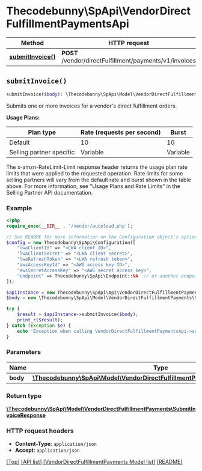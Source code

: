 # Thecodebunny\SpApi\VendorDirectFulfillmentPaymentsApi

Method | HTTP request | Description
------------- | ------------- | -------------
[**submitInvoice()**](VendorDirectFulfillmentPaymentsApi.md#submitInvoice) | **POST** /vendor/directFulfillment/payments/v1/invoices | 


## `submitInvoice()`

```php
submitInvoice($body): \Thecodebunny\SpApi\Model\VendorDirectFulfillmentPayments\SubmitInvoiceResponse
```



Submits one or more invoices for a vendor's direct fulfillment orders.

**Usage Plans:**

| Plan type | Rate (requests per second) | Burst |
| ---- | ---- | ---- |
|Default| 10 | 10 |
|Selling partner specific| Variable | Variable |

The x-amzn-RateLimit-Limit response header returns the usage plan rate limits that were applied to the requested operation. Rate limits for some selling partners will vary from the default rate and burst shown in the table above. For more information, see \"Usage Plans and Rate Limits\" in the Selling Partner API documentation.

### Example

```php
<?php
require_once(__DIR__ . '/vendor/autoload.php');

// See README for more information on the Configuration object's options
$config = new Thecodebunny\SpApi\Configuration([
    "lwaClientId" => "<LWA client ID>",
    "lwaClientSecret" => "<LWA client secret>",
    "lwaRefreshToken" => "<LWA refresh token>",
    "awsAccessKeyId" => "<AWS access key ID>",
    "awsSecretAccessKey" => "<AWS secret access key>",
    "endpoint" => Thecodebunny\SpApi\Endpoint::NA  // or another endpoint from lib/Endpoints.php
]);

$apiInstance = new Thecodebunny\SpApi\Api\VendorDirectFulfillmentPaymentsApi($config);
$body = new \Thecodebunny\SpApi\Model\VendorDirectFulfillmentPayments\SubmitInvoiceRequest(); // \Thecodebunny\SpApi\Model\VendorDirectFulfillmentPayments\SubmitInvoiceRequest

try {
    $result = $apiInstance->submitInvoice($body);
    print_r($result);
} catch (Exception $e) {
    echo 'Exception when calling VendorDirectFulfillmentPaymentsApi->submitInvoice: ', $e->getMessage(), PHP_EOL;
}
```

### Parameters

Name | Type | Description  | Notes
------------- | ------------- | ------------- | -------------
 **body** | [**\Thecodebunny\SpApi\Model\VendorDirectFulfillmentPayments\SubmitInvoiceRequest**](../Model/VendorDirectFulfillmentPayments/SubmitInvoiceRequest.md)|  |

### Return type

[**\Thecodebunny\SpApi\Model\VendorDirectFulfillmentPayments\SubmitInvoiceResponse**](../Model/VendorDirectFulfillmentPayments/SubmitInvoiceResponse.md)

### HTTP request headers

- **Content-Type**: `application/json`
- **Accept**: `application/json`

[[Top]](#) [[API list]](../)
[[VendorDirectFulfillmentPayments Model list]](../Model/VendorDirectFulfillmentPayments)
[[README]](../../README.md)
